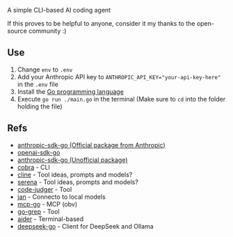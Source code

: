 A simple CLI-based AI coding agent

If this proves to be helpful to anyone, consider it my thanks to the open-source community :)

## Use

1. Change `env` to `.env`
2. Add your Anthropic API key to `ANTHROPIC_API_KEY="your-api-key-here"` in the `.env` file
3. Install the [Go programming language](https://go.dev/doc/install)
4. Execute `go run ./main.go` in the terminal (Make sure to `cd` into the folder holding the file)

## Refs

- [anthropic-sdk-go (Official package from Anthropic)](https://github.com/anthropics/anthropic-sdk-go)
- [openai-sdk-go](https://github.com/openai/openai-go)
- [anthropic-sdk-go (Unofficial package)](https://github.com/unfunco/anthropic-sdk-go)
- [cobra](https://github.com/spf13/cobra) - CLI
- [cline](https://github.com/cline/cline) - Tool ideas, prompts and models?
- [serena](https://github.com/oraios/serena) - Tool ideas, prompts and models?
- [code-judger](https://github.com/mrnugget/code-judger) - Tool
- [jan](https://github.com/menloresearch/jan/blob/dev/core/src/types/model/modelEntity.ts#L16) - Connecto to local models
- [mcp-go](https://github.com/mark3labs/mcp-go/tree/main) - MCP (obv)
- [go-grep](https://github.com/rastasheep/go-grep) - Tool
- [aider](https://github.com/Aider-AI/aider) - Terminal-based
- [deepseek-go](https://github.com/cohesion-org/deepseek-go) - Client for DeepSeek and Ollama
